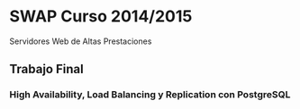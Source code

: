 # SWAP Curso 2014/2015
Servidores Web de Altas Prestaciones


## Trabajo Final

### High Availability, Load Balancing y Replication con PostgreSQL
